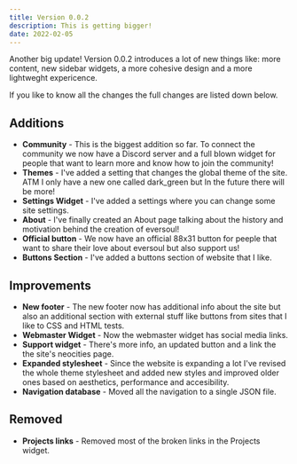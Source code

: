 ```yaml
---
title: Version 0.0.2
description: This is getting bigger!
date: 2022-02-05
---
```


Another big update! Version 0.0.2 introduces a lot of new things like: more content, new sidebar widgets, a more cohesive design and a more lightweght expericence.

If you like to know all the changes the full changes are listed down below.

## Additions

- **Community** - This is the biggest addition so far. To connect the community we now have a Discord server and a full blown widget for people that want to learn more and know how to join the community!
- **Themes** - I've added a setting that changes the global theme of the site. ATM I only have a new one called dark_green but In the future there will be more!
- **Settings Widget** - I've added a settings where you can change some site settings.
- **About** - I've finally created an About page talking about the history and motivation behind the creation of eversoul!
- **Official button** - We now have an official 88x31 button for peeple that want to share their love about eversoul but also support us!
- **Buttons Section** - I've added a buttons section of website that I like.

## Improvements

- **New footer** - The new footer now has additional info about the site but also an additional section with external stuff like buttons from sites that I like to CSS and HTML tests.
- **Webmaster Widget** - Now the webmaster widget has social media links.
- **Support widget** - There's more info, an updated button and a link the the site's neocities page.
- **Expanded stylesheet** - Since the website is expanding a lot I've revised the whole theme stylesheet and added new styles and improved older ones based on aesthetics, performance and accesibility.
- **Navigation database** - Moved all the navigation to a single JSON file.

## Removed

- **Projects links** - Removed most of the broken links in the Projects widget.
